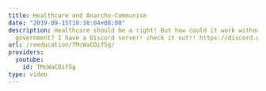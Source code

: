 ```yaml
---
title: Healthcare and Anarcho-Communism
date: "2019-09-15T10:38:04+08:00"
description: Healthcare should be a right! But how could it work without centralized
  government? I have a Discord server! check it out!! https://discord.gg/BFmxDnk
url: /reeducation/TMcWaCOif5g/
providers:
  youtube:
    id: TMcWaCOif5g
type: video
---
```

